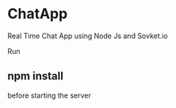 # ChatApp
 Real Time Chat App using Node Js and Sovket.io
 
 Run 
 ## npm install
 
 before starting the server
